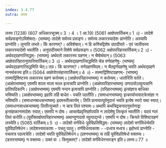 ```yaml
---
index: 3.4.77
sutra: लस्य

---
```

लस्य (1238) (607 अधिकारसूत्रम्॥ 3 । 4 । 1 आ.19) (5061 आक्षेपवार्तिकम्॥ 1 ॥) - लादेशे सर्वप्रसङ्गोऽविशेषात्- (भाष्यम्) लादेशे सर्वस्य प्रसङ्गः। सर्वस्य लकारस्यादेशः प्राप्नोति। अस्यापि प्राप्नोति। लुनाति लभते। किं कारणम्?। अविशेषात्। न हि कश्चिद्विशेष उपादीयते - एवं जातीयस्य लकारस्यादेशो भवतीति। अनुपादीयमाने विशेषे सर्वप्रसङ्गः॥ (5062 अक्षेपपरिहारवार्तिकम्॥ 2 ॥) - अर्थवद्ग्रहणात्सिद्धम्- (भाष्यम्) अर्थवतो लकारस्य ग्रहणम्। न चैषोर्थवान्॥ (5063 आक्षेपपरिहारानुपपत्तिवार्तिकम्॥ 3 ॥) - अर्थवद्ग्रहणात्सिद्धमिति चेन्न वर्णग्रहणेषु- (भाष्यम्) अर्थवद्ग्रहणात्सिद्धमिति चेत्॥ तन्न। किं कारणम्?। वर्णग्रहणमिदम्। न चैतद्वर्णग्रहणेषु भवति अर्थवद्ग्रहणे नानर्थकस्य इति॥ (5064 आक्षेपोपसंहारवार्तिकम्॥ 4 ॥) - तस्माद्विशिष्टग्रहणम्- (भाष्यम्) तस्माद्विशिष्टस्य लकारस्य ग्रहणं कर्तव्यम्॥ (आक्षेपपरिहारभाष्यम्) न कर्तव्यम्। धातोरिति वर्तते। (आक्षेपभाष्यम्) एवमपि शाला माला मल्ल इत्यत्रापि प्राप्नोति। (आक्षेपपरिहारभाष्यम्) उणादयोऽव्युत्पन्नानि प्रातिपदिकानि। (आक्षेपभाष्यम्) एवमपि नन्दन इत्यत्रापि प्राप्नोति। (परिहारभाष्यम्) इत्संज्ञात्र बाधिका भविष्यति। (आक्षेपभाष्यम्) इहापि तर्हि बाधेत - पचति पठतीति। (समाधानभाष्यम्) इत्कार्याभावादत्रेत्संज्ञा न भविष्यति। (समाधानबाधकभाष्यम्) इदमस्तीत्कार्यम्। लिति प्रत्ययात्पूर्वमुदात्तं भवति इत्येष स्वरो यथा स्यात्। (समाधानसाधकभाष्यम्) लितीत्युच्यते। न चात्र लितं पश्यामः॥ अथापि कथंचिद्वचनादनुवर्तनाद्वा इत्संज्ञकानामादेशः स्यात्। एवमपि न दोषः। आचार्यप्रवृत्तिर्ज्ञापयति न लादेशेषु लित्कृतं भवतीति। यदयं णलं लितं करोति॥ (पूर्वोक्ताक्षेपपरिहारभाष्यम्) अथाप्युणादयो व्युत्पाद्यन्ते। एवमपि न दोषः। क्रियते विशिष्टग्रहणं लस्येति॥ (5065 वार्तिकम्॥ 5 ॥) - लादेशो वर्णविधेः पूर्वविप्रतिषिद्धम्- (भाष्यम्) लादेशो वर्णाविधेर्भवति पूर्वविप्रतिषेधेन। लादेशस्यावकाशः - पचतु पठतु। वर्णविधेरवकाशः - -दध्यत्र मध्वत्र। इहोभयं प्राप्नोति - पचत्वत्र पठत्वत्रेति। लादेशो भवति पूर्वविप्रतिषेधेन॥ (प्रश्नभाष्यम्) स तर्हि पूर्वविप्रतिषेधो वक्तव्यः। (डत्तरभाष्यम्) न वक्तव्यः। उक्तं वा । किमुक्तम्?। लादेशो वर्णविधेरन्तरङ्ग इति॥ लस्य॥ 77 ॥